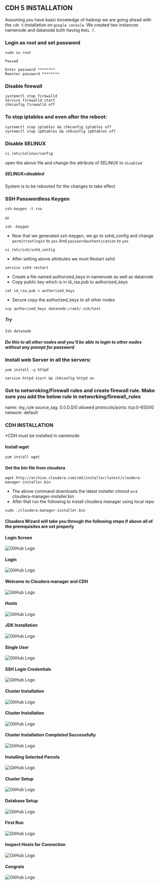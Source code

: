 ## CDH 5 INSTALLATION

 Assuming you have basic knowledge of hadoop we are going ahead with the `cdh 5` installation on `google console`. We created two instances namenode and datanode both having `RHEL 7`.

### Login as root and set password
```vim
sudo su root
```
```vim
Passwd
```
```
Enter password ********
Reenter password ********
```
### Disable firewall
```
systemctl stop firewalld
Service firewalld start
chkconfig firewalld off
```


### To stop iptables and even after the reboot:

```
systemctl stop iptables && chkconfig iptables off
systemctl stop ip6tables && chkconfig ip6tables off
```

### Disable SELINUX
```sh
vi /etc/selinux/config
```
open the above file and change the attribute of SELINUX to `disabled`
##### SELINUX=disabled
System is to be rebooted for the changes to take effect

### SSH Passwordless Keygen

```
ssh-keygen -t rsa 
```
or
```
ssh -keygen 
```
* Now that we generated ssh-keygen, we go to sshd_config and change `permitrootlogin` to `yes`
And  `passwordauthentication` to `yes`
```
vi /etc/ssh/sshd_config
```
* After setting above attributes we must Restart sshd 
```
service sshd restart
```
* Create a file named authorized_keys in namenode as well as datanode
* Copy public key which is in id_rsa.pub to authorized_keys
```
cat id_rsa.pub > authorized_keys
```
* Secure copy the authorized_keys to all other nodes
```
scp authorized_keys datanode:/root/.ssh/test
```
##### Try
```
Ssh datanode
```
##### Do this to all other nodes and you’ll be able to login to other nodes without any prompt for password



### Install web Server in all the servers:

```
yum install -y httpd
```
```
service httpd start && chkconfig httpd on
```

### Got to netwroking/Firewall rules and create firewall rule. Make sure you add the below rule in networking/firewall_rules

name: my_rule
source_tag: 0.0.0.0/0
allowed protocols/ports: tcp:0-65000
network: default


### CDH INSTALLATION
*CDH must be installed in namenode
#### Install wget 

```
yum install wget
```

#### Get the bin file from cloudera 
```
wget http://archive.cloudera.com/cm5/installer/latest/cloudera-manager-installer.bin
```
* The above command downloads the latest installer
chmod u+x cloudera-manager-installer.bin
* After that run the following to install cloudera manager using local repo
```
sudo ./cloudera-manager-installer.bin
```

#### Cloudera Wizard will take you through the following steps if above all of the prerequisites are set properly


#### Login Screen

![GitHub Logo](https://github.com/kaushikamaravadi/Hadoop/blob/master/cdh5_pics/Login.png)

#### Login

![GitHub Logo](https://github.com/kaushikamaravadi/Hadoop/blob/master/cdh5_pics/Login.png)

#### Welcome to Cloudera manager and CDH

![GitHub Logo](https://github.com/kaushikamaravadi/Hadoop/blob/master/cdh5_pics/cdh.png)

#### Hosts

![GitHub Logo](https://github.com/kaushikamaravadi/Hadoop/blob/master/cdh5_pics/hosts.png)

#### JDK Installation

![GitHub Logo](https://github.com/kaushikamaravadi/Hadoop/blob/master/cdh5_pics/jdk.png)

#### Single User

![GitHub Logo](https://github.com/kaushikamaravadi/Hadoop/blob/master/cdh5_pics/single_user.png)

#### SSH Login Credentials

![GitHub Logo](https://github.com/kaushikamaravadi/Hadoop/blob/master/cdh5_pics/ssh_login_credentials.png)

#### Cluster Installation 

![GitHub Logo](https://github.com/kaushikamaravadi/Hadoop/blob/master/cdh5_pics/cluster_installation.png)

#### Cluster Installation

![GitHub Logo](https://github.com/kaushikamaravadi/Hadoop/blob/master/cdh5_pics/cluster_installation1.png)

#### Cluster Installation Completed Successfully 

![GitHub Logo](https://github.com/kaushikamaravadi/Hadoop/blob/master/cdh5_pics/complete.png)

#### Installing Selected Parcels

![GitHub Logo](https://github.com/kaushikamaravadi/Hadoop/blob/master/cdh5_pics/parcels.png)

#### Cluster Setup

![GitHub Logo](https://github.com/kaushikamaravadi/Hadoop/blob/master/cdh5_pics/setup.png)

#### Database Setup

![GitHub Logo](https://github.com/kaushikamaravadi/Hadoop/blob/master/cdh5_pics/setup2.png)

#### First Run

![GitHub Logo](https://github.com/kaushikamaravadi/Hadoop/blob/master/cdh5_pics/first_run.png)

#### Inspect Hosts for Connection

![GitHub Logo](https://github.com/kaushikamaravadi/Hadoop/blob/master/cdh5_pics/inspect1.png)

#### Congrats

![GitHub Logo](https://github.com/kaushikamaravadi/Hadoop/blob/master/cdh5_pics/congrats.png)



